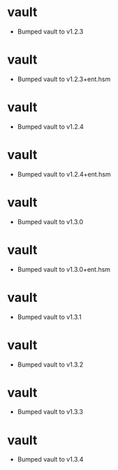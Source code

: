 
# vault

- Bumped vault to v1.2.3

# vault

- Bumped vault to v1.2.3+ent.hsm

# vault

- Bumped vault to v1.2.4

# vault

- Bumped vault to v1.2.4+ent.hsm

# vault

- Bumped vault to v1.3.0

# vault

- Bumped vault to v1.3.0+ent.hsm

# vault

- Bumped vault to v1.3.1

# vault

- Bumped vault to v1.3.2

# vault

- Bumped vault to v1.3.3

# vault

- Bumped vault to v1.3.4

